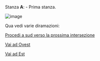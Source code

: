 Stanza **A**: - Prima stanza. 

![image](resource:assets/images/page_old_dig_A.png)

Qua vedi varie diramazioni:

[Procedi a sud verso la prossima intersezione](page_old_dig_A2)

[Vai ad Ovest](page_old_dig_B)

[Vai ad Est](page_old_dig_C)